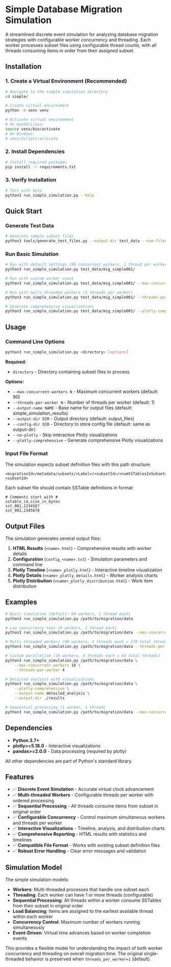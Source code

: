 # Simple Database Migration Simulation

A streamlined discrete event simulation for analyzing database migration strategies with configurable worker concurrency and threading. Each worker processes subset files using configurable thread counts, with all threads consuming items in order from their assigned subset.

## Installation

### 1. Create a Virtual Environment (Recommended)

```bash
# Navigate to the simple simulation directory
cd simple/

# Create virtual environment
python -m venv venv

# Activate virtual environment
# On macOS/Linux:
source venv/bin/activate
# On Windows:
# venv\Scripts\activate
```

### 2. Install Dependencies

```bash
# Install required packages
pip install -r requirements.txt
```

### 3. Verify Installation

```bash
# Test with help
python3 run_simple_simulation.py --help
```

## Quick Start

### Generate Test Data

```bash
# Generate sample subset files
python3 tools/generate_test_files.py --output-dir test_data --num-files 10
```

### Run Basic Simulation

```bash
# Run with default settings (90 concurrent workers, 1 thread per worker)
python3 run_simple_simulation.py test_data/mig_simple001/

# Run with custom worker count
python3 run_simple_simulation.py test_data/mig_simple001/ --max-concurrent-workers 2

# Run with multi-threaded workers (3 threads per worker)
python3 run_simple_simulation.py test_data/mig_simple001/ --threads-per-worker 3

# Generate comprehensive visualizations
python3 run_simple_simulation.py test_data/mig_simple001/ --plotly-comprehensive
```

## Usage

### Command Line Options

```bash
python3 run_simple_simulation.py <directory> [options]
```

**Required:**
- `directory` - Directory containing subset files to process

**Options:**
- `--max-concurrent-workers N` - Maximum concurrent workers (default: 90)
- `--threads-per-worker N` - Number of threads per worker (default: 1)
- `--output-name NAME` - Base name for output files (default: simple_simulation_results)
- `--output-dir DIR` - Output directory (default: output_files)
- `--config-dir DIR` - Directory to store config file (default: same as output-dir)
- `--no-plotly` - Skip interactive Plotly visualizations  
- `--plotly-comprehensive` - Generate comprehensive Plotly visualizations

### Input File Format

The simulation expects subset definition files with this path structure:
```
<migrationId>/metadata/subsets/<Label>/<subsetId>/<numSSTablesInSubset>/<dataSizeOfSubset>/subset-<subsetId>
```

Each subset file should contain SSTable definitions in format:
```
# Comments start with #
sstable_id,size_in_bytes
sst_001,1234567
sst_002,2345678
```

## Output Files

The simulation generates several output files:

1. **HTML Results** (`<name>.html`) - Comprehensive results with worker details
2. **Configuration** (`config_<name>.txt`) - Simulation parameters and command line
3. **Plotly Timeline** (`<name>_plotly.html`) - Interactive timeline visualization
4. **Plotly Details** (`<name>_plotly_details.html`) - Worker analysis charts
5. **Plotly Distribution** (`<name>_plotly_distribution.html`) - Work item distribution

## Examples

```bash
# Basic simulation (default: 90 workers, 1 thread each)
python3 run_simple_simulation.py /path/to/migration/data

# Low concurrency test (8 workers, 1 thread each)
python3 run_simple_simulation.py /path/to/migration/data --max-concurrent-workers 8

# Multi-threaded workers (90 workers, 3 threads each = 270 total threads)
python3 run_simple_simulation.py /path/to/migration/data --threads-per-worker 3

# Custom parallelism (16 workers, 4 threads each = 64 total threads)
python3 run_simple_simulation.py /path/to/migration/data \
    --max-concurrent-workers 16 \
    --threads-per-worker 4

# Detailed analysis with visualizations
python3 run_simple_simulation.py /path/to/migration/data \
    --plotly-comprehensive \
    --output-name detailed_analysis \
    --output-dir ./results

# Sequential processing (1 worker, 1 thread)
python3 run_simple_simulation.py /path/to/migration/data --max-concurrent-workers 1
```

## Dependencies

- **Python 3.7+**
- **plotly>=5.18.0** - Interactive visualizations
- **pandas>=2.0.0** - Data processing (required by plotly)

All other dependencies are part of Python's standard library.

## Features

- ✅ **Discrete Event Simulation** - Accurate virtual clock advancement
- ✅ **Multi-threaded Workers** - Configurable threads per worker with ordered processing
- ✅ **Sequential Processing** - All threads consume items from subset in original order
- ✅ **Configurable Concurrency** - Control maximum simultaneous workers and threads per worker
- ✅ **Interactive Visualizations** - Timeline, analysis, and distribution charts
- ✅ **Comprehensive Reporting** - HTML results with statistics and timelines
- ✅ **Compatible File Format** - Works with existing subset definition files
- ✅ **Robust Error Handling** - Clear error messages and validation

## Simulation Model

The simple simulation models:
- **Workers**: Multi-threaded processes that handle one subset each
- **Threading**: Each worker can have 1 or more threads (configurable)
- **Sequential Processing**: All threads within a worker consume SSTables from their subset in original order
- **Load Balancing**: Items are assigned to the earliest available thread within each worker
- **Concurrency Control**: Maximum number of workers running simultaneously
- **Event-Driven**: Virtual time advances based on worker completion events

This provides a flexible model for understanding the impact of both worker concurrency and threading on overall migration time. The original single-threaded behavior is preserved when `threads_per_worker=1` (default). 